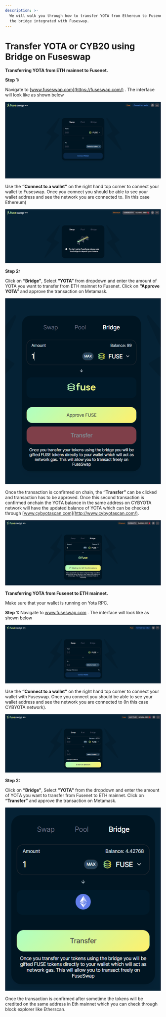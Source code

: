 ```yaml
---
description: >-
  We will walk you through how to transfer YOTA from Ethereum to Fusenet using
  the bridge integrated with Fuseswap.
---
```


# Transfer YOTA or CYB20 using Bridge on Fuseswap

**Transferring YOTA from ETH mainnet to Fusenet.**

**Step 1:**

Navigate to [www.fuseswap.com](https://fuseswap.com/) . The interface will look like as shown below

![](../../.gitbook/assets/0%20%286%29.png)

Use the **“Connect to a wallet”** on the right hand top corner to connect your wallet to Fuseswap. Once you connect you should be able to see your wallet address and see the network you are connected to. \(In this case Ethereum\)

![](../../.gitbook/assets/1%20%289%29.png)

**Step 2:**

Click on **“Bridge”**, Select **“YOTA”** from dropdown and enter the amount of YOTA you want to transfer from ETH mainnet to Fusenet. Click on **“Approve YOTA”** and approve the transaction on Metamask.

![](../../.gitbook/assets/2%20%289%29.png)

Once the transaction is confirmed on chain, the **“Transfer”** can be clicked and transaction has to be approved. Once this second transaction is confirmed onchain the YOTA balance in the same address on CYBYOTA network will have the updated balance of YOTA which can be checked through [www.cybyotascan.com](http://www.cybyotascan.com/). 

![](../../.gitbook/assets/3%20%288%29.png)

**Transferring YOTA from Fusenet to ETH mainnet.**

Make sure that your wallet is running on Yota RPC.

**Step 1:** Navigate to www.fuseswap.com . The interface will look like as shown below

![](../../.gitbook/assets/4%20%289%29.png)

Use the **“Connect to a wallet”** on the right hand top corner to connect your wallet with Fuseswap. Once you connect you should be able to see your wallet address and see the network you are connected to \(In this case CYBYOTA network\).

![](../../.gitbook/assets/5%20%286%29.png)

**Step 2:**

Click on **“Bridge”**, Select **"YOTA"** from the dropdown and enter the amount of YOTA you want to transfer from Fusenet to ETH mainnet. Click on **“Transfer”** and approve the transaction on Metamask.

![](../../.gitbook/assets/6%20%287%29.png)

Once the transaction is confirmed after sometime the tokens will be credited on the same address in Eth mainnet which you can check through block explorer like Etherscan.

